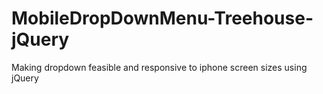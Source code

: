 # MobileDropDownMenu-Treehouse-jQuery
Making dropdown feasible and responsive to iphone screen sizes using jQuery
